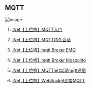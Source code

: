 ## MQTT

![image](https://img2023.cnblogs.com/blog/999484/202308/999484-20230820134020750-524822651.png)

1. [.Net【上位机】MQTT入门]()

2. [.Net【上位机】MQTT持久会话]()

3. [.Net【上位机】mqtt Broker EMQ]()

4. [.Net【上位机】mqtt Broker Mosquitto]()

5. [.Net【上位机】MQTTnet实现mqtt通信]()

6. [.Net【上位机】WebSocket连接MQTT]()
